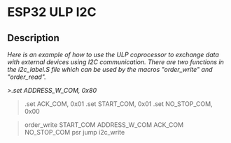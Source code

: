 # ESP32 ULP I2C

## Description

*Here is an example of how to use the ULP coprocessor to exchange data with external devices using I2C communication. There are two functions in the i2c_label.S file which can be used by the macros "order_write" and "order_read".*

*>.set    ADDRESS_W_COM,  0x80*
>.set    ACK_COM,        0x01
>.set    START_COM,      0x01
>.set    NO_STOP_COM,    0x00


>order_write     START_COM       ADDRESS_W_COM   ACK_COM     NO_STOP_COM
>psr
>jump    i2c_write

